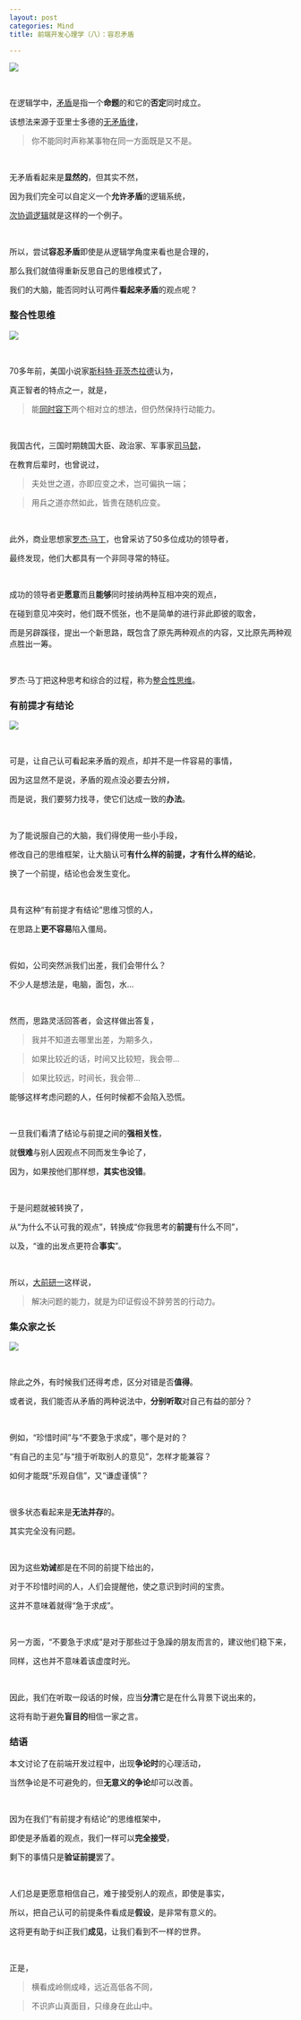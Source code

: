 ```yaml
---
layout: post
categories: Mind
title: 前端开发心理学（八）：容忍矛盾

---
```


![](https://raw.githubusercontent.com/thzt/hexo-blog/master/source/images/_posts/2019-01-25-psychology-08/1023733-31358685cdf58a47.png)

<br/>

在逻辑学中，[矛盾](https://zh.wikipedia.org/wiki/%E7%9F%9B%E7%9B%BE)是指一个**命题**的和它的**否定**同时成立。

该想法来源于亚里士多德的[无矛盾律](https://zh.wikipedia.org/wiki/%E6%97%A0%E7%9F%9B%E7%9B%BE%E5%BE%8B)，

> 你不能同时声称某事物在同一方面既是又不是。

<br/>

无矛盾看起来是**显然的**，但其实不然，

因为我们完全可以自定义一个**允许矛盾**的逻辑系统，

[次协调逻辑](https://zh.wikipedia.org/wiki/%E6%AC%A1%E5%8D%8F%E8%B0%83%E9%80%BB%E8%BE%91)就是这样的一个例子。

<br/>

所以，尝试**容忍矛盾**即使是从逻辑学角度来看也是合理的，

那么我们就值得重新反思自己的思维模式了，

我们的大脑，能否同时认可两件**看起来矛盾**的观点呢？

### 整合性思维

![](https://raw.githubusercontent.com/thzt/hexo-blog/master/source/images/_posts/2019-01-25-psychology-08/1023733-7c3f66c662b60260.png)

<br/>

70多年前，美国小说家[斯科特·菲茨杰拉德](https://zh.wikipedia.org/wiki/%E5%BC%97%E6%9C%97%E8%A5%BF%E6%96%AF%C2%B7%E6%96%AF%E7%A7%91%E7%89%B9%C2%B7%E8%8F%B2%E8%8C%A8%E6%9D%B0%E6%8B%89%E5%BE%B7)认为，

真正智者的特点之一，就是，

> 能[同时容下](https://wenku.baidu.com/view/1d94574dfe4733687e21aa8b.html)两个相对立的想法，但仍然保持行动能力。

<br/>

我国古代，三国时期魏国大臣、政治家、军事家[司马懿](https://zh.wikipedia.org/zh-hans/%E5%8F%B8%E9%A9%AC%E6%87%BF)，

在教育后辈时，也曾说过，

> 夫处世之道，亦即应变之术，岂可偏执一端；

> 用兵之道亦然如此，皆贵在随机应变。

<br/>

此外，商业思想家[罗杰·马丁](https://book.douban.com/subject/5311619/)，也曾采访了50多位成功的领导者，

最终发现，他们大都具有一个非同寻常的特征。

<br/>

成功的领导者更**愿意**而且**能够**同时接纳两种互相冲突的观点，

在碰到意见冲突时，他们既不慌张，也不是简单的进行非此即彼的取舍，

而是另辟蹊径，提出一个新思路，既包含了原先两种观点的内容，又比原先两种观点胜出一筹。

<br/>

罗杰·马丁把这种思考和综合的过程，称为[整合性思维](https://book.douban.com/subject/5311619/)。

### 有前提才有结论

![](https://raw.githubusercontent.com/thzt/hexo-blog/master/source/images/_posts/2019-01-25-psychology-08/1023733-cc7d65d33ccaab5b.png)

<br/>

可是，让自己认可看起来矛盾的观点，却并不是一件容易的事情，

因为这显然不是说，矛盾的观点没必要去分辨，

而是说，我们要努力找寻，使它们达成一致的**办法**。

<br/>

为了能说服自己的大脑，我们得使用一些小手段，

修改自己的思维框架，让大脑认可**有什么样的前提，才有什么样的结论**，

换了一个前提，结论也会发生变化。

<br/>

具有这种“有前提才有结论”思维习惯的人，

在思路上**更不容易**陷入僵局。

<br/>

假如，公司突然派我们出差，我们会带什么？

不少人是想法是，电脑，面包，水...

<br/>

然而，思路灵活回答者，会这样做出答复，

> 我并不知道去哪里出差，为期多久，

> 如果比较近的话，时间又比较短，我会带...

> 如果比较远，时间长，我会带...

能够这样考虑问题的人，任何时候都不会陷入恐慌。

<br/>

一旦我们看清了结论与前提之间的**强相关性**，

就**很难**与别人因观点不同而发生争论了，

因为，如果按他们那样想，**其实也没错**。

<br/>

于是问题就被转换了，

从“为什么不认可我的观点”，转换成“你我思考的**前提**有什么不同”，

以及，“谁的出发点更符合**事实**”。

<br/>

所以，[大前研一](https://book.douban.com/subject/3138847/)这样说，

> 解决问题的能力，就是为印证假设不辞劳苦的行动力。

### 集众家之长

![](https://raw.githubusercontent.com/thzt/hexo-blog/master/source/images/_posts/2019-01-25-psychology-08/1023733-bf9d7fbb50208bb3.png)

<br/>

除此之外，有时候我们还得考虑，区分对错是否**值得**。

或者说，我们能否从矛盾的两种说法中，**分别听取**对自己有益的部分？

<br/>

例如，“珍惜时间”与“不要急于求成”，哪个是对的？

“有自己的主见”与“擅于听取别人的意见”，怎样才能兼容？

如何才能既“乐观自信”，又“谦虚谨慎”？

<br/>

很多状态看起来是**无法并存**的。

其实完全没有问题。

<br/>

因为这些**劝诫**都是在不同的前提下给出的，

对于不珍惜时间的人，人们会提醒他，使之意识到时间的宝贵。

这并不意味着就得“急于求成”。

<br/>

另一方面，“不要急于求成”是对于那些过于急躁的朋友而言的，建议他们稳下来，

同样，这也并不意味着该虚度时光。

<br/>

因此，我们在听取一段话的时候，应当**分清**它是在什么背景下说出来的，

这将有助于避免**盲目的**相信一家之言。

### 结语

本文讨论了在前端开发过程中，出现**争论时**的心理活动，

当然争论是不可避免的，但**无意义的争论**却可以改善。

<br/>

因为在我们“有前提才有结论”的思维框架中，

即使是矛盾着的观点，我们一样可以**完全接受**，

剩下的事情只是**验证前提**罢了。

<br/>

人们总是更愿意相信自己，难于接受别人的观点，即使是事实，

所以，把自己认可的前提条件看成是**假设**，是非常有意义的。

这将更有助于纠正我们**成见**，让我们看到不一样的世界。

<br/>

正是，

> 横看成岭侧成峰，远近高低各不同，

> 不识庐山真面目，只缘身在此山中。